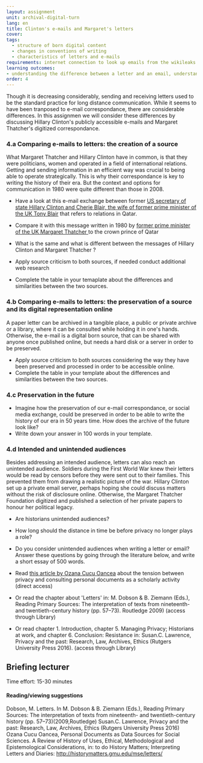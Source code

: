 ```yaml
---
layout: assignment
unit: archival-digital-turn
lang: en
title: Clinton's e-mails and Margaret's letters 
cover:
tags:
  - structure of born digital content
  - changes in conventions of writing 
  - characteristics of letters and e-mails 
requirements: internet connection to look up emails from the wikileaks Hillary Clinton Email Archive
learning outcomes:
- understanding the difference between a letter and an email, understanding considerations of how to define an email as an object
order: 4
---
```

Though it is decreasing considerably, sending and receiving letters used to be the standard practice for long distance communication. While it seems to have been tranposed to e-mail correspondance, there are considerable differences. In this assignmen we will consider these differences by discussing Hillary Clinton's publicly accessible e-mails and Margaret Thatcher's digitized correspondance. 

<!-- more -->

<!-- briefing-student -->

### 4.a Comparing e-mails to letters: the creation of a source  
<!-- section-contents -->
What Margaret Thatcher and Hillary Clinton have in common, is that they were politicians, women and operated in a field of international relations. Getting and sending information in an efficient way was crucial to being able to operate strategically. This is why their correspondance is key to writing the history of their era. But the context and options for communication in 1980 were quite different than those in 2008. 
- Have a look at this e-mail exchange between former [US secretary of state Hillary Clinton and Cherie Blair, the wife of former prime minister of the UK Tony Blair](https://wikileaks.org/clinton-emails/emailid/23) that refers to relations in Qatar.
- Compare it with this message written in 1980 by [former prime minister of the UK Margaret Thatcher ](https://c59574e9047e61130f13-3f71d0fe2b653c4f00f32175760e96e7.ssl.cf1.rackcdn.com/801222%20MT%20to%20Zhaid%20%28529-163%29.pdf) to the crown prince of Qatar

- What is the same and what is different between the messages of Hillary Clinton and Margaret Thatcher ?
- Apply source criticism to both sources, if needed conduct additional web research 
- Complete the table in your temaplate about the differences and similarities between the two sources. 


<!-- section -->
### 4.b Comparing e-mails to letters: the preservation of a source and its digital representation online 
<!-- section-contents -->
A paper letter can be archived in a tangible place, a public or private archive or a library, where it can be consulted while holding it in one's hands. Otherwise, the e-mail is a digital born source, that can be shared with anyone once published online, but needs a hard disk or a server in order to be preserved. 

- Apply source criticism to both sources considering the way they have been preserved and processed in order to be accessible online. 
- Complete the table in your template about the differences and similarities between the two sources. 

<!-- section -->
### 4.c Preservation in the future  
<!-- section-contents -->
- Imagine how the preservation of our e-mail correspondance, or social media exchange, could be preserved in order to be able to write the history of our era in 50 years time. How does the archive of the future look like?
- Write down your answer in 100 words in your template.

<!-- section -->
### 4.d Intended and unintended audiences
<!-- section-contents -->
Besides addressing an intended audience, letters can also reach an unintended audience. Soldiers during the First World War knew their letters would be read by censors before they were sent out to their families. This prevented them from drawing a realistic picture of the war. Hillary Clinton set up a private email server, perhaps hoping she could discuss matters without the risk of disclosure online. 
Otherwise, the Margaret Thatcher Foundation digitized and published a selection of her private papers to honour her political legacy. 
- Are historians unintended audiences? 
- How long should the distance in time be before privacy no longer plays a role? 
- Do you consider unintended audiences when writing a letter or email?
Answer these questions by going through the literature below, and write a short essay of 500 words. 

- Read [this article by Ozana Cucu Oancea](https://www.researchgate.net/publication/271383447_Personal_Documents_as_Data_Sources_for_Social_Sciences_A_Review_of_History_of_Uses_Ethical_Methodological_and_Epistemological_Considerations) about the tension between privacy and consulting personal documents as a scholarly activity (direct access)
- Or read the chapter about 'Letters' in: M. Dobson & B. Ziemann (Eds.), Reading Primary Sources: The interpretation of texts from nineteenth- and twentieth-century history (pp. 57–73). Routledge 2009) (access through Library)
- Or read chapter 1. Introduction, chapter 5. Managing Privacy; Historians at work,  and chapter 6. Conclusion: Resistance in: Susan.C. Lawrence, Privacy and the past: Research, Law, Archives, Ethics (Rutgers University Press 2016). (access through Library)


<!-- briefing-teacher -->
## Briefing lecturer

Time effort: 15-30 minutes

#### Reading/viewing  suggestions
Dobson, M. Letters. In M. Dobson & B. Ziemann (Eds.), Reading Primary Sources: The interpretation of texts from nineteenth- and twentieth-century history (pp. 57–73)(2009,Routledge)
Susan.C. Lawrence, Privacy and the past: Research, Law, Archives, Ethics (Rutgers University Press 2016)
Ozana Cucu Oancea, Personal Documents as Data Sources for Social Sciences. A Review of History of Uses, Ethical, Methodological and Epistemological Considerations, in: to do 
History Matters; Interpreting Letters and Diaries: http://historymatters.gmu.edu/mse/letters/ 

